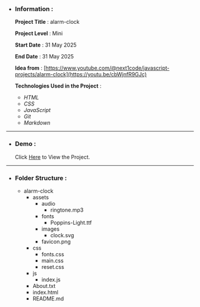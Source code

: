 - ### Information :

  **Project Title** : alarm-clock

  **Project Level** : Mini

  **Start Date** : 31 May 2025

  **End Date** : 31 May 2025

  **Idea from** : [https://www.youtube.com/@next1code/javascript-projects/alarm-clock](https://youtu.be/cbWjnfR9GJc)

  **Technologies Used in the Project** :

  - _HTML_
  - _CSS_
  - _JavaScript_
  - _Git_
  - _Markdown_

---

- ### Demo :

  Click [Here](https://hojjatgholamzadeh1997.github.io/alarm-clock/) to View the Project.

---

- ### Folder Structure :

  - alarm-clock
    - assets
      - audio
        - ringtone.mp3
      - fonts
        - Poppins-Light.ttf
      - images
        - clock.svg
      - favicon.png
    - css
      - fonts.css
      - main.css
      - reset.css
    - js
      - index.js
    - About.txt
    - index.html
    - README.md
